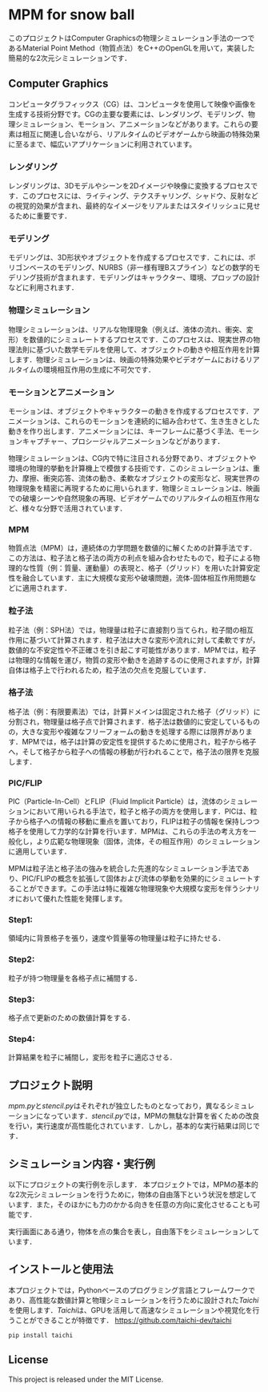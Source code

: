# MPM for snow ball
このプロジェクトはComputer Graphicsの物理シミュレーション手法の一つであるMaterial Point Method（物質点法）をC++のOpenGLを用いて，実装した簡易的な2次元シミュレーションです．

## Computer Graphics
コンピュータグラフィックス（CG）は、コンピュータを使用して映像や画像を生成する技術分野です。CGの主要な要素には、レンダリング、モデリング、物理シミュレーション、モーション、アニメーションなどがあります。これらの要素は相互に関連し合いながら、リアルタイムのビデオゲームから映画の特殊効果に至るまで、幅広いアプリケーションに利用されています。

### レンダリング
レンダリングは、3Dモデルやシーンを2Dイメージや映像に変換するプロセスです．このプロセスには、ライティング、テクスチャリング、シャドウ、反射などの視覚的効果が含まれ、最終的なイメージをリアルまたはスタイリッシュに見せるために重要です．

### モデリング
モデリングは、3D形状やオブジェクトを作成するプロセスです．これには、ポリゴンベースのモデリング、NURBS（非一様有理Bスプライン）などの数学的モデリング技術が含まれます．モデリングはキャラクター、環境、プロップの設計などに利用されます．

### 物理シミュレーション
物理シミュレーションは、リアルな物理現象（例えば、液体の流れ、衝突、変形）を数値的にシミュレートするプロセスです．このプロセスは、現実世界の物理法則に基づいた数学モデルを使用して、オブジェクトの動きや相互作用を計算します．物理シミュレーションは、映画の特殊効果やビデオゲームにおけるリアルタイムの環境相互作用の生成に不可欠です．

### モーションとアニメーション
モーションは、オブジェクトやキャラクターの動きを作成するプロセスです．アニメーションは、これらのモーションを連続的に組み合わせて、生き生きとした動きを作り出します．アニメーションには、キーフレームに基づく手法、モーションキャプチャー、プロシージャルアニメーションなどがあります．

物理シミュレーションは、CG内で特に注目される分野であり、オブジェクトや環境の物理的挙動を計算機上で模倣する技術です．このシミュレーションは、重力、摩擦、衝突応答、流体の動き、柔軟なオブジェクトの変形など、現実世界の物理現象を精密に再現するために用いられます．物理シミュレーションは、映画での破壊シーンや自然現象の再現、ビデオゲームでのリアルタイムの相互作用など、様々な分野で活用されています．

### MPM
物質点法（MPM）は，連続体の力学問題を数値的に解くための計算手法です．この方法は、粒子法と格子法の両方の利点を組み合わせたもので，粒子による物理的な性質（例：質量、運動量）の表現と、格子（グリッド）を用いた計算安定性を融合しています．主に大規模な変形や破壊問題，流体-固体相互作用問題などに適用されます．

### 粒子法
粒子法（例：SPH法）では，物理量は粒子に直接割り当てられ，粒子間の相互作用に基づいて計算されます．粒子法は大きな変形や流れに対して柔軟ですが，数値的な不安定性や不正確さを引き起こす可能性があります．MPMでは，粒子は物理的な情報を運び，物質の変形や動きを追跡するのに使用されますが，計算自体は格子上で行われるため，粒子法の欠点を克服しています．

### 格子法
格子法（例：有限要素法）では，計算ドメインは固定された格子（グリッド）に分割され，物理量は格子点で計算されます．格子法は数値的に安定しているものの，大きな変形や複雑なフリーフォームの動きを処理する際には限界があります．MPMでは，格子は計算の安定性を提供するために使用され，粒子から格子へ，そして格子から粒子への情報の移動が行われることで，格子法の限界を克服します．

### PIC/FLIP
PIC（Particle-In-Cell）とFLIP（Fluid Implicit Particle）は，流体のシミュレーションにおいて用いられる手法で，粒子と格子の両方を使用します．PICは、粒子から格子への情報の移動に重点を置いており，FLIPは粒子の情報を保持しつつ格子を使用して力学的な計算を行います．MPMは、これらの手法の考え方を一般化し，より広範な物理現象（固体，流体，その相互作用）のシミュレーションに適用しています．


MPMは粒子法と格子法の強みを統合した先進的なシミュレーション手法であり、PIC/FLIPの概念を拡張して固体および流体の挙動を効果的にシミュレートすることができます。この手法は特に複雑な物理現象や大規模な変形を伴うシナリオにおいて優れた性能を発揮します。


### Step1:
領域内に背景格子を張り，速度や質量等の物理量は粒子に持たせる．

### Step2:
粒子が持つ物理量を各格子点に補間する．

### Step3:
格子点で更新のための数値計算をする．

### Step4:
計算結果を粒子に補間し，変形を粒子に適応させる．


## プロジェクト説明
*mpm.py*と*stencil.py*はそれぞれが独立したものとなっており，異なるシミュレーションになっています．*stencil.py*では，MPMの無駄な計算を省くための改良を行い，実行速度が高性能化されています．しかし，基本的な実行結果は同じです．

## シミュレーション内容・実行例
以下にプロジェクトの実行例を示します．
本プロジェクトでは，MPMの基本的な2次元シミュレーションを行うために，物体の自由落下という状況を想定しています．また，そのほかにも力のかかる向きを任意の方向に変化させることも可能です．

実行画面にある通り，物体を点の集合を表し，自由落下をシミュレーションしています．

## インストールと使用法
本プロジェクトでは，Pythonベースのプログラミング言語とフレームワークであり、高性能な数値計算と物理シミュレーションを行うために設計された*Taichi*を使用します．*Taichi*は、GPUを活用して高速なシミュレーションや視覚化を行うことができることが特徴です．
https://github.com/taichi-dev/taichi

```
pip install taichi
```

## License
This project is released under the MIT License.
